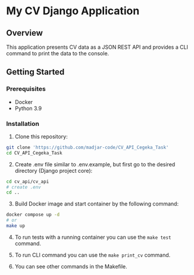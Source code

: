 # My CV Django Application

## Overview
This application presents CV data as a JSON REST API and provides a CLI command to print the data to the console.

## Getting Started

### Prerequisites
- Docker
- Python 3.9

### Installation

1. Clone this repository:
```sh
git clone 'https://github.com/madjar-code/CV_API_Cegeka_Task'
cd CV_API_Cegeka_Task
```

2. Create .env file similar to .env.example, but first go to the desired directory (Django project core):
```sh
cd cv_api/cv_api
# create .env
cd ..
```

3. Build Docker image and start container by the following command:
```sh
docker compose up -d
# or
make up
```

4. To run tests with a running container you can use the `make test` command.

5. To run CLI command you can use the `make print_cv` command.

6. You can see other commands in the Makefile.
